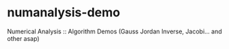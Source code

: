 # numanalysis-demo
Numerical Analysis :: Algorithm Demos (Gauss Jordan Inverse, Jacobi... and other asap)
